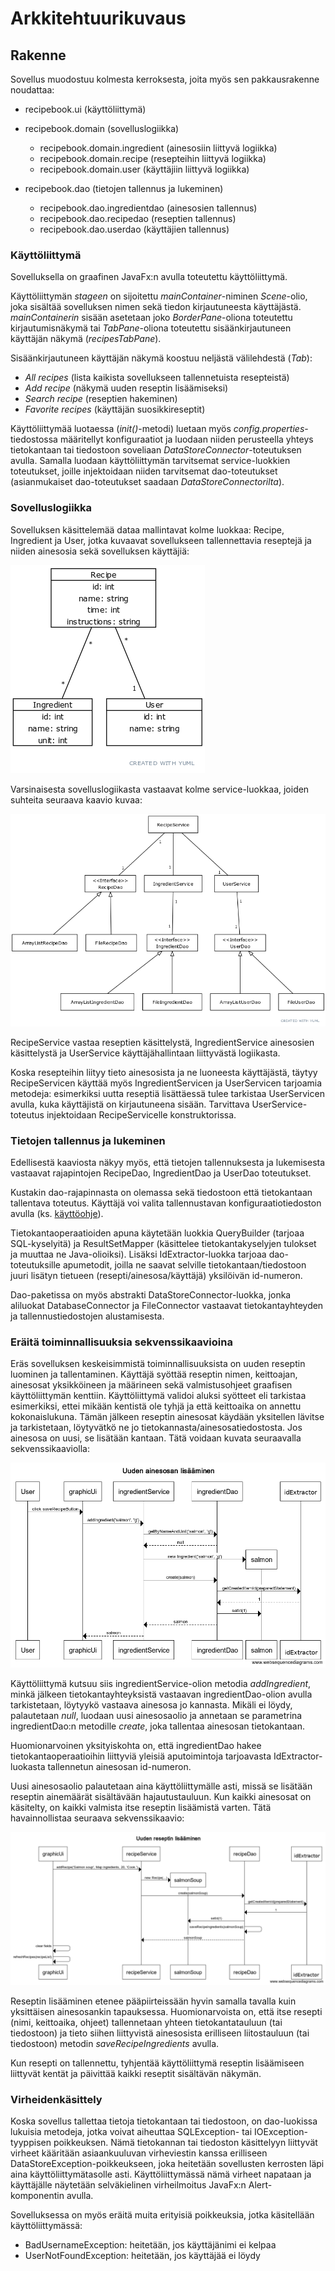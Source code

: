 # Arkkitehtuurikuvaus

## Rakenne

Sovellus muodostuu kolmesta kerroksesta, joita myös sen pakkausrakenne noudattaa:

- recipebook.ui (käyttöliittymä)
- recipebook.domain (sovelluslogiikka)

  - recipebook.domain.ingredient (ainesosiin liittyvä logiikka)
  - recipebook.domain.recipe (resepteihin liittyvä logiikka)
  - recipebook.domain.user (käyttäjiin liittyvä logiikka)

- recipebook.dao (tietojen tallennus ja lukeminen)

  - recipebook.dao.ingredientdao (ainesosien tallennus)
  - recipebook.dao.recipedao (reseptien tallennus)
  - recipebook.dao.userdao (käyttäjien tallennus)

### Käyttöliittymä

Sovelluksella on graafinen JavaFx:n avulla toteutettu käyttöliittymä.

Käyttöliittymän _stageen_ on sijoitettu _mainContainer_-niminen _Scene_-olio, joka sisältää sovelluksen nimen sekä tiedon kirjautuneesta käyttäjästä. _mainContainerin_ sisään asetetaan joko _BorderPane_-oliona toteutettu kirjautumisnäkymä tai _TabPane_-oliona toteutettu sisäänkirjautuneen käyttäjän näkymä (_recipesTabPane_).

Sisäänkirjautuneen käyttäjän näkymä koostuu neljästä välilehdestä (_Tab_):

- _All recipes_ (lista kaikista sovellukseen tallennetuista resepteistä)
- _Add recipe_ (näkymä uuden reseptin lisäämiseksi)
- _Search recipe_ (reseptien hakeminen)
- _Favorite recipes_ (käyttäjän suosikkireseptit)

Käyttöliittymää luotaessa (_init()_-metodi) luetaan myös _config.properties_-tiedostossa määritellyt konfiguraatiot ja luodaan niiden perusteella yhteys tietokantaan tai tiedostoon soveliaan _DataStoreConnector_-toteutuksen avulla. Samalla luodaan käyttöliittymän tarvitsemat service-luokkien toteutukset, joille injektoidaan niiden tarvitsemat dao-toteutukset (asianmukaiset dao-toteutukset saadaan _DataStoreConnectorilta_).

### Sovelluslogiikka

Sovelluksen käsittelemää dataa mallintavat kolme luokkaa: Recipe, Ingredient ja User, jotka kuvaavat sovellukseen tallennettavia reseptejä ja niiden ainesosia sekä sovelluksen käyttäjiä:

![Luokkakaavio](https://github.com/joonaspartanen/ot-harjoitustyo/blob/master/RecipeBook/dokumentointi/luokkakaavio.png)

Varsinaisesta sovelluslogiikasta vastaavat kolme service-luokkaa, joiden suhteita seuraava kaavio kuvaa:

![Sovelluslogiikka](https://github.com/joonaspartanen/ot-harjoitustyo/blob/master/RecipeBook/dokumentointi/sovelluslogiikka.png)

RecipeService vastaa reseptien käsittelystä, IngredientService ainesosien käsittelystä ja UserService käyttäjähallintaan liittyvästä logiikasta.

Koska resepteihin liityy tieto ainesosista ja ne luoneesta käyttäjästä, täytyy RecipeServicen käyttää myös IngredientServicen ja UserServicen tarjoamia metodeja: esimerkiksi uutta reseptiä lisättäessä tulee tarkistaa UserServicen avulla, kuka käyttäjistä on kirjautuneena sisään. Tarvittava UserService-toteutus injektoidaan RecipeServicelle konstruktorissa.

### Tietojen tallennus ja lukeminen

Edellisestä kaaviosta näkyy myös, että tietojen tallennuksesta ja lukemisesta vastaavat rajapintojen RecipeDao, IngredientDao ja UserDao toteutukset.

Kustakin dao-rajapinnasta on olemassa sekä tiedostoon että tietokantaan tallentava toteutus. Käyttäjä voi valita tallennustavan konfiguraatiotiedoston avulla (ks. [käyttöohje](https://github.com/joonaspartanen/ot-harjoitustyo/blob/master/RecipeBook/dokumentointi/kayttoohje.md)).

Tietokantaoperaatioiden apuna käytetään luokkia QueryBuilder (tarjoaa SQL-kyselyitä) ja ResultSetMapper (käsittelee tietokantakyselyjen tulokset ja muuttaa ne Java-olioiksi). Lisäksi IdExtractor-luokka tarjoaa dao-toteutuksille apumetodit, joilla ne saavat selville tietokantaan/tiedostoon juuri lisätyn tietueen (resepti/ainesosa/käyttäjä) yksilöivän id-numeron.

Dao-paketissa on myös abstrakti DataStoreConnector-luokka, jonka aliluokat DatabaseConnector ja FileConnector vastaavat tietokantayhteyden ja tallennustiedostojen alustamisesta.

### Eräitä toiminnallisuuksia sekvenssikaavioina

Eräs sovelluksen keskeisimmistä toiminnallisuuksista on uuden reseptin luominen ja tallentaminen. Käyttäjä syöttää reseptin nimen, keittoajan, ainesosat yksikköineen ja määrineen sekä valmistusohjeet graafisen käyttöliittymän kenttiin. Käyttöliittymä validoi aluksi syötteet eli tarkistaa esimerkiksi, ettei mikään kentistä ole tyhjä ja että keittoaika on annettu kokonaislukuna. Tämän jälkeen reseptin ainesosat käydään yksitellen lävitse ja tarkistetaan, löytyvätkö ne jo tietokannasta/ainesosatiedostosta. Jos ainesosa on uusi, se lisätään kantaan. Tätä voidaan kuvata seuraavalla sekvenssikaaviolla:

![Sekvenssikaavio ainesosan lisäämisestä](https://github.com/joonaspartanen/ot-harjoitustyo/blob/master/RecipeBook/dokumentointi/ingredient_sekvenssikaavio.png)

Käyttöliittymä kutsuu siis ingredientService-olion metodia _addIngredient_, minkä jälkeen tietokantayhteyksistä vastaavan ingredientDao-olion avulla tarkistetaan, löytyykö vastaava ainesosa jo kannasta. Mikäli ei löydy, palautetaan _null_, luodaan uusi ainesosaolio ja annetaan se parametrina ingredientDao:n metodille _create_, joka tallentaa ainesosan tietokantaan.

Huomionarvoinen yksityiskohta on, että ingredientDao hakee tietokantaoperaatioihin liittyviä yleisiä aputoimintoja tarjoavasta IdExtractor-luokasta tallennetun ainesosan id-numeron.

Uusi ainesosaolio palautetaan aina käyttöliittymälle asti, missä se lisätään reseptin ainemäärät sisältävään hajautustauluun. Kun kaikki ainesosat on käsitelty, on kaikki valmista itse reseptin lisäämistä varten. Tätä havainnollistaa seuraava sekvenssikaavio:

![Sekvenssikaavio reseptin lisäämisestä](https://github.com/joonaspartanen/ot-harjoitustyo/blob/master/RecipeBook/dokumentointi/recipe_sekvenssikaavio.png)

Reseptin lisääminen etenee pääpiirteissään hyvin samalla tavalla kuin yksittäisen ainesosankin tapauksessa. Huomionarvoista on, että itse resepti (nimi, keittoaika, ohjeet) tallennetaan yhteen tietokantatauluun (tai tiedostoon) ja tieto siihen liittyvistä ainesosista erilliseen liitostauluun (tai tiedostoon) metodin _saveRecipeIngredients_ avulla.

Kun resepti on tallennettu, tyhjentää käyttöliittymä reseptin lisäämiseen liittyvät kentät ja päivittää kaikki reseptit sisältävän näkymän.

### Virheidenkäsittely

Koska sovellus tallettaa tietoja tietokantaan tai tiedostoon, on dao-luokissa lukuisia metodeja, jotka voivat aiheuttaa SQLException- tai IOException-tyyppisen poikkeuksen. Nämä tietokannan tai tiedoston käsittelyyn liittyvät virheet kääritään asiaankuuluvan virheviestin kanssa erilliseen DataStoreException-poikkeukseen, joka heitetään sovellusten kerrosten läpi aina käyttöliittymätasolle asti. Käyttöliittymässä nämä virheet napataan ja käyttäjälle näytetään selväkielinen virheilmoitus JavaFx:n Alert-komponentin avulla.

Sovelluksessa on myös eräitä muita erityisiä poikkeuksia, jotka käsitellään käyttöliittymässä:

- BadUsernameException: heitetään, jos käyttäjänimi ei kelpaa
- UserNotFoundException: heitetään, jos käyttäjää ei löydy
